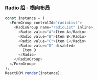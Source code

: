 ### Radio 组 - 横向布局

<!--start-code-->

```js
const instance = (
  <FormGroup controlId="radioList">
    <RadioGroup name="radioList" inline>
      <Radio value="A">Item A</Radio>
      <Radio value="B">Item B</Radio>
      <Radio value="C">Item C</Radio>
      <Radio value="D" disabled>
        Item D
      </Radio>
    </RadioGroup>
  </FormGroup>
);
ReactDOM.render(instance);
```

<!--end-code-->
